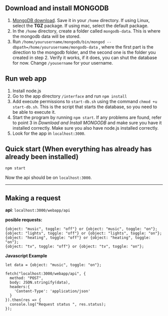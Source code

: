 ## Download and install MONGODB
1. [MongoDB download](https://www.mongodb.com/download-center/community). Save it in your `/home` directory. If using Linux, select the **TGZ** package. If using mac, select the default package.
2. In the `/home` directory, create a folder called `mongodb-data`. This is where the mongodb data will be stored.
3. Run `/home/yourusername/mongodb/bin/mongod --dbpath=/home/yourusername/mongodb-data` , where the first part is the direction to the mongodb folder, and the second one is the folder you created in step 2. Verify it works, if it does, you can shut the database for now. Change `/yousername` for your username.

## Run web app
1. Install node.js
2. Go to the app directory `/interface` and run `npm install`
3. Add execute permissions to `start-db.sh` using the command `chmod +u start-db.sh`. This is the script that starts the database, so you need to be able to execute it.
4. Start the program by running `npm start`. If any problems are found, refer to point 3 in *Download and Install MONGODB* and make sure you have it installed correctly. Make sure you also have node.js installed correctly.
5. Look for the app in `localhost:3000`.

## Quick start (When everything has already has already been installed)
`npm start`

Now the api should be on `localhost:3000`.

__________

## Making a request

**api**: `localhost:3000/webapp/api`

**posible requests:**

```
{object: "music", toggle: "off"} or {object: "music", toggle: "on"};
{object: "lights", toggle: "off"} or {object: "lights", toggle: "on"};
{object: "heating", toggle: "off"} or {object: "heating", toggle: "on"};
{object: "tv", toggle: "off"} or {object: "tv", toggle: "on"};
```

**Javascript Example**
```
let data = {object: "music", toggle: "on"};

fetch("localhost:3000/webapp/api", {
  method: "POST", 
  body: JSON.stringify(data),
  headers:{
    'Content-Type': 'application/json'
  }
}).then(res => {
  console.log("Request status ", res.status);
});
```